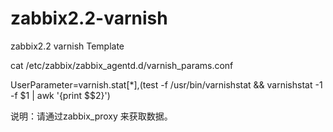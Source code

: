 zabbix2.2-varnish
=================

zabbix2.2 varnish Template

cat /etc/zabbix/zabbix_agentd.d/varnish_params.conf

UserParameter=varnish.stat[*],(test -f /usr/bin/varnishstat && varnishstat -1 -f $1 | awk '{print $$2}')

说明：请通过zabbix_proxy 来获取数据。
